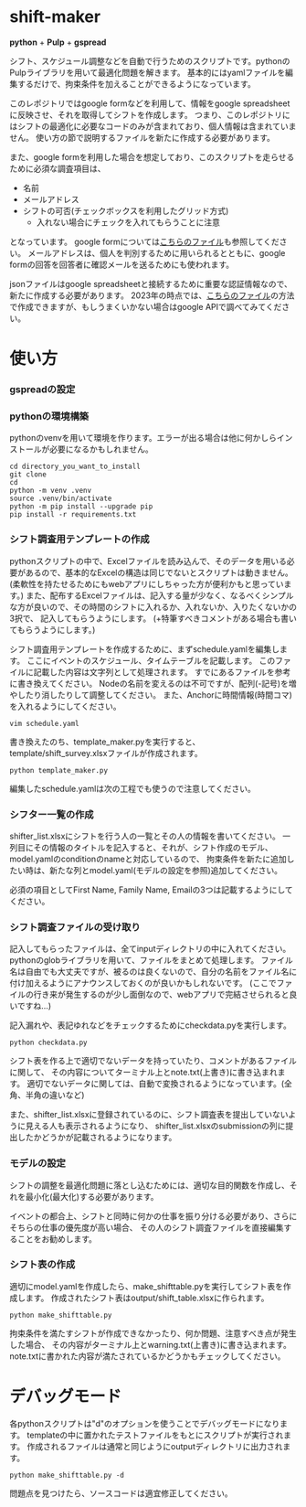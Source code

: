 # shift-maker
**python** + **Pulp** + **gspread**

シフト、スケジュール調整などを自動で行うためのスクリプトです。pythonのPulpライブラリを用いて最適化問題を解きます。
基本的にはyamlファイルを編集するだけで、拘束条件を加えることができるようになっています。

このレポジトリではgoogle formなどを利用して、情報をgoogle spreadsheetに反映させ、それを取得してシフトを作成します。
つまり、このレポジトリにはシフトの最適化に必要なコードのみが含まれており、個人情報は含まれていません。
使い方の節で説明するファイルを新たに作成する必要があります。

また、google formを利用した場合を想定しており、このスクリプトを走らせるために必須な調査項目は、
* 名前
* メールアドレス
* シフトの可否(チェックボックスを利用したグリッド方式)
    * 入れない場合にチェックを入れてもらうことに注意

となっています。
google formについては[こちらのファイル](doc/GoogleForm.md)も参照してください。
メールアドレスは、個人を判別するために用いられるとともに、google formの回答を回答者に確認メールを送るためにも使われます。

jsonファイルはgoogle spreadsheetと接続するために重要な認証情報なので、新たに作成する必要があります。
2023年の時点では、[こちらのファイル](doc/GoogleAPI.md)の方法で作成できますが、もしうまくいかない場合はgoogle APIで調べてみてください。

# 使い方
### gspreadの設定

### pythonの環境構築
pythonのvenvを用いて環境を作ります。エラーが出る場合は他に何かしらインストールが必要になるかもしれません。
```shell
cd directory_you_want_to_install
git clone
cd 
python -m venv .venv
source .venv/bin/activate
python -m pip install --upgrade pip
pip install -r requirements.txt
```

### シフト調査用テンプレートの作成
pythonスクリプトの中で、Excelファイルを読み込んで、そのデータを用いる必要があるので、基本的なExcelの構造は同じでないとスクリプトは動きません。
(柔軟性を持たせるためにもwebアプリにしちゃった方が便利かもと思っています。)
また、配布するExcelファイルは、記入する量が少なく、なるべくシンプルな方が良いので、その時間のシフトに入れるか、入れないか、入りたくないかの3択で、
記入してもらうようにします。
(+特筆すべきコメントがある場合も書いてもらうようにします。)

シフト調査用テンプレートを作成するために、まずschedule.yamlを編集します。
ここにイベントのスケジュール、タイムテーブルを記載します。
このファイルに記載した内容は文字列として処理されます。
すでにあるファイルを参考に書き換えてください。
Nodeの名前を変えるのは不可ですが、配列(-記号)を増やしたり消したりして調整してください。
また、Anchorに時間情報(時間コマ)を入れるようにしてください。
```shell
vim schedule.yaml
```

書き換えたのち、template_maker.pyを実行すると、template/shift_survey.xlsxファイルが作成されます。
```shell
python template_maker.py
```

編集したschedule.yamlは次の工程でも使うので注意してください。

### シフター一覧の作成
shifter_list.xlsxにシフトを行う人の一覧とその人の情報を書いてください。
一列目にその情報のタイトルを記入すると、それが、シフト作成のモデル、model.yamlのconditionのnameと対応しているので、
拘束条件を新たに追加したい時は、新たな列とmodel.yaml(モデルの設定を参照)追加してください。

必須の項目としてFirst Name, Family Name, Emailの3つは記載するようにしてください。

### シフト調査ファイルの受け取り
記入してもらったファイルは、全てinputディレクトリの中に入れてください。
pythonのglobライブラリを用いて、ファイルをまとめて処理します。
ファイル名は自由でも大丈夫ですが、被るのは良くないので、自分の名前をファイル名に付け加えるようにアナウンスしておくのが良いかもしれないです。
(ここでファイルの行き来が発生するのが少し面倒なので、webアプリで完結させられると良いですね…)

記入漏れや、表記ゆれなどをチェックするためにcheckdata.pyを実行します。
```shell
python checkdata.py
```

シフト表を作る上で適切でないデータを持っていたり、コメントがあるファイルに関して、
その内容についてターミナル上とnote.txt(上書き)に書き込まれます。
適切でないデータに関しては、自動で変換されるようになっています。(全角、半角の違いなど)

また、shifter_list.xlsxに登録されているのに、シフト調査表を提出していないように見える人も表示されるようになり、
shifter_list.xlsxのsubmissionの列に提出したかどうかが記載されるようになります。


### モデルの設定
シフトの調整を最適化問題に落とし込むためには、適切な目的関数を作成し、それを最小化(最大化)する必要があります。

イベントの都合上、シフトと同時に何かの仕事を振り分ける必要があり、さらにそちらの仕事の優先度が高い場合、
その人のシフト調査ファイルを直接編集することをお勧めします。

### シフト表の作成
適切にmodel.yamlを作成したら、make_shifttable.pyを実行してシフト表を作成します。
作成されたシフト表はoutput/shift_table.xlsxに作られます。

```shell
python make_shifttable.py
```

拘束条件を満たすシフトが作成できなかったり、何か問題、注意すべき点が発生した場合、
その内容がターミナル上とwarning.txt(上書き)に書き込まれます。
note.txtに書かれた内容が満たされているかどうかもチェックしてください。

# デバッグモード
各pythonスクリプトは"d"のオプションを使うことでデバッグモードになります。
templateの中に置かれたテストファイルをもとにスクリプトが実行されます。
作成されるファイルは通常と同じようにoutputディレクトリに出力されます。

```shell
python make_shifttable.py -d
```

問題点を見つけたら、ソースコードは適宜修正してください。